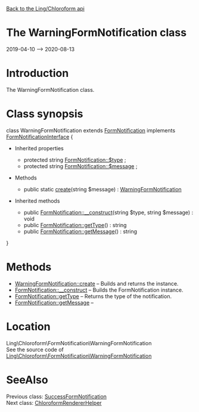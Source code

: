 [Back to the Ling/Chloroform api](https://github.com/lingtalfi/Chloroform/blob/master/doc/api/Ling/Chloroform.md)



The WarningFormNotification class
================
2019-04-10 --> 2020-08-13






Introduction
============

The WarningFormNotification class.



Class synopsis
==============


class <span class="pl-k">WarningFormNotification</span> extends [FormNotification](https://github.com/lingtalfi/Chloroform/blob/master/doc/api/Ling/Chloroform/FormNotification/FormNotification.md) implements [FormNotificationInterface](https://github.com/lingtalfi/Chloroform/blob/master/doc/api/Ling/Chloroform/FormNotification/FormNotificationInterface.md) {

- Inherited properties
    - protected string [FormNotification::$type](#property-type) ;
    - protected string [FormNotification::$message](#property-message) ;

- Methods
    - public static [create](https://github.com/lingtalfi/Chloroform/blob/master/doc/api/Ling/Chloroform/FormNotification/WarningFormNotification/create.md)(string $message) : [WarningFormNotification](https://github.com/lingtalfi/Chloroform/blob/master/doc/api/Ling/Chloroform/FormNotification/WarningFormNotification.md)

- Inherited methods
    - public [FormNotification::__construct](https://github.com/lingtalfi/Chloroform/blob/master/doc/api/Ling/Chloroform/FormNotification/FormNotification/__construct.md)(string $type, string $message) : void
    - public [FormNotification::getType](https://github.com/lingtalfi/Chloroform/blob/master/doc/api/Ling/Chloroform/FormNotification/FormNotification/getType.md)() : string
    - public [FormNotification::getMessage](https://github.com/lingtalfi/Chloroform/blob/master/doc/api/Ling/Chloroform/FormNotification/FormNotification/getMessage.md)() : string

}






Methods
==============

- [WarningFormNotification::create](https://github.com/lingtalfi/Chloroform/blob/master/doc/api/Ling/Chloroform/FormNotification/WarningFormNotification/create.md) &ndash; Builds and returns the instance.
- [FormNotification::__construct](https://github.com/lingtalfi/Chloroform/blob/master/doc/api/Ling/Chloroform/FormNotification/FormNotification/__construct.md) &ndash; Builds the FormNotification instance.
- [FormNotification::getType](https://github.com/lingtalfi/Chloroform/blob/master/doc/api/Ling/Chloroform/FormNotification/FormNotification/getType.md) &ndash; Returns the type of the notification.
- [FormNotification::getMessage](https://github.com/lingtalfi/Chloroform/blob/master/doc/api/Ling/Chloroform/FormNotification/FormNotification/getMessage.md) &ndash; 





Location
=============
Ling\Chloroform\FormNotification\WarningFormNotification<br>
See the source code of [Ling\Chloroform\FormNotification\WarningFormNotification](https://github.com/lingtalfi/Chloroform/blob/master/FormNotification/WarningFormNotification.php)



SeeAlso
==============
Previous class: [SuccessFormNotification](https://github.com/lingtalfi/Chloroform/blob/master/doc/api/Ling/Chloroform/FormNotification/SuccessFormNotification.md)<br>Next class: [ChloroformRendererHelper](https://github.com/lingtalfi/Chloroform/blob/master/doc/api/Ling/Chloroform/Helper/ChloroformRendererHelper.md)<br>
